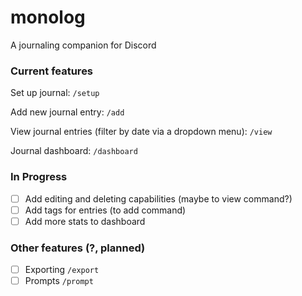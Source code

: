 # monolog

A journaling companion for Discord

### Current features

Set up journal: `/setup`

Add new journal entry: `/add`

View journal entries (filter by date via a dropdown menu): `/view`

Journal dashboard: `/dashboard`

### In Progress

- [ ] Add editing and deleting capabilities (maybe to view command?)
- [ ] Add tags for entries (to add command)
- [ ] Add more stats to dashboard

### Other features (?, planned)

- [ ] Exporting `/export`
- [ ] Prompts `/prompt`
